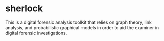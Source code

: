 # sherlock
This is a digital forensic analysis toolkit that relies on graph theory, link analysis, and probabilistic graphical models in order to aid the examiner in digital forensic investigations.
